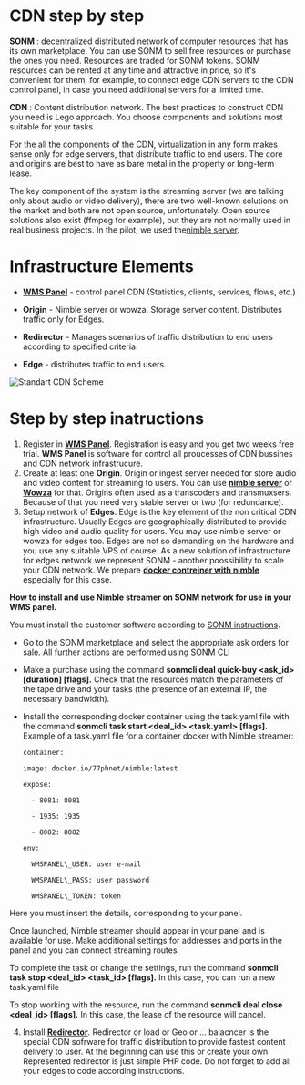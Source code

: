 CDN step by step
=====================

**SONM** :  decentralized distributed network of computer resources that has its own marketplace. You can use SONM to sell free resources or purchase the ones you need. Resources are traded for SONM tokens. SONM resources can be rented at any time and attractive in price, so it&#39;s convenient for them, for example, to connect edge CDN servers to the CDN control panel, in case you need additional servers for a limited time.

     

**CDN** : Content distribution network. The best practices to construct CDN you need is Lego approach. You choose components and solutions  most suitable for your tasks.

For the all the components of the CDN, virtualization in any form makes sense only for edge servers, that distribute traffic to end users. The core and origins are best to have as bare metal  in the property or long-term lease.

The key component of the system is the streaming server (we are talking only about audio or video delivery), there are two well-known solutions on the market and both are not open source, unfortunately. Open source solutions also exist (ffmpeg for example), but they are not normally used in real business projects. In the pilot, we used the[nimble server](https://wmspanel.com/nimble).

    

Infrastructure Elements
=======================

- [**WMS Panel**](https://wmspanel.com/) - control panel CDN (Statistics, clients, services, flows, etc.)

- **Origin** - Nimble server or wowza. Storage server content. Distributes traffic only for Edges.
- **Redirector** -  Manages scenarios of traffic distribution to end users according to specified criteria.
- **Edge** - distributes traffic to end users.

    
 ![Standart CDN Scheme](https://lh6.googleusercontent.com/c8XmTH4G2oLfNvu9dNiEpnk7MKnpgQQ3ycea5YG3iXOv6xdGFJWok-YkftyWXGjA_yGD-cJjog0rqtlqQ6FXvyKovbeJTbBg4yplsAZ14y9YiPOv7bscaPn1WS_sTV7_xQcGwXy6)
   
Step by step inatructions
=========================
1. Register in [**WMS Panel**](https://wmspanel.com/). Registration is easy and you get two weeks free trial. **WMS Panel** is software for control all proucesses of CDN bussines and CDN network infrastrucure.
2. Create at least one **Origin**. Origin or ingest server needed for store audio and video content for streaming to users. You can use [**nimble server**](https://wmspanel.com/nimble) or [**Wowza**](https://www.wowza.com) for that. Origins often used as a transcoders and transmuxsers. Because of that you need very stable server or two (for redundance).
3. Setup network of **Edges**. Edge is the key element of the non critical CDN infrastructure. Usually Edges are geographically distributed to provide high video and audio quality for users. You may use nimble server or wowza for edges too. Edges are not so demanding on the hardware and you use any suitable VPS of course. As a new solution of infrastructure for edges network we represent SONM - another poossibility to scale your CDN network. We prepare [**docker contreiner with nimble**](https://github.com/77ph/docker-nimble) especially  for this case.


**How to install and use Nimble streamer on SONM network for use in your  WMS panel.**

You must install the customer software according to [SONM instructions](https://docs.sonm.com/getting-started/as-a-consumer).

- Go to the SONM marketplace and select the appropriate ask orders for sale. All further actions are performed using SONM CLI

- Make a purchase using the command **sonmcli deal quick-buy <ask_id> [duration] [flags].** Check that the resources match the parameters of the tape drive and your tasks (the presence of an external IP, the necessary bandwidth).

- Install the corresponding docker container using the task.yaml file with the command **sonmcli task start <deal_id> <task.yaml> [flags].** Example of a task.yaml file for a container docker with Nimble streamer:

      container:

      image: docker.io/77phnet/nimble:latest

      expose:

        - 8081: 8081

        - 1935: 1935

        - 8082: 8082

      env:

        WMSPANEL\_USER: user e-mail

        WMSPANEL\_PASS: user password

        WMSPANEL\_TOKEN: token

Here you must insert the details, corresponding to your panel.

Once launched, Nimble streamer should appear in your panel and is available for use. Make additional settings for addresses and ports in the panel and you can connect streaming routes.

To complete the task or change the settings, run the command **sonmcli task stop <deal_id> <task_id> [flags].** In this case, you can run a new task.yaml file

To stop working with the resource, run the command **sonmcli deal close <deal_id> [flags].** In this case, the lease of the resource will cancel.

4. Install [**Redirector**](https://github.com/77ph/load-balancer). Redirector or load or Geo or ...  balacncer is the special CDN sofrware for traffic distribution to provide fastest content delivery to user. At the beginning can use this or create your own. Represented redirector is just simple PHP code. Do not forget to add all your edges to code according instructions.

